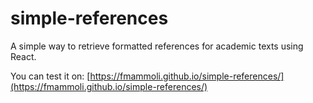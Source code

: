# simple-references
A simple way to retrieve formatted references for academic texts using React.

You can test it on: [https://fmammoli.github.io/simple-references/](https://fmammoli.github.io/simple-references/)
